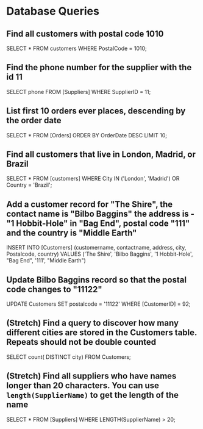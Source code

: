 # Database Queries

## Find all customers with postal code 1010
SELECT * FROM customers
WHERE PostalCode = 1010;

## Find the phone number for the supplier with the id 11
SELECT phone FROM [Suppliers]
WHERE SupplierID = 11;

## List first 10 orders ever places, descending by the order date
SELECT * FROM [Orders]
ORDER BY OrderDate DESC
LIMIT 10;

## Find all customers that live in London, Madrid, or Brazil
SELECT * FROM [customers]
WHERE City IN  ('London', 'Madrid')
OR Country = 'Brazil';

## Add a customer record for "The Shire", the contact name is "Bilbo Baggins" the address is -"1 Hobbit-Hole" in "Bag End", postal code "111" and the country is "Middle Earth"
INSERT INTO [Customers] (customername, contactname, address, city, Postalcode, country)
VALUES ('The Shire', 'Bilbo Baggins', '1 Hobbit-Hole', "Bag End", '111', "Middle Earth")

## Update Bilbo Baggins record so that the postal code changes to "11122"
UPDATE Customers
SET postalcode = '11122'
WHERE [CustomerID] = 92;

## (Stretch) Find a query to discover how many different cities are stored in the Customers table. Repeats should not be double counted
SELECT count( DISTINCT city) FROM Customers;

## (Stretch) Find all suppliers who have names longer than 20 characters. You can use `length(SupplierName)` to get the length of the name
SELECT * FROM [Suppliers]
WHERE LENGTH(SupplierName) > 20;
